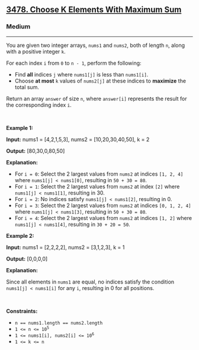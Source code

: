 <h2><a href="https://leetcode.com/problems/choose-k-elements-with-maximum-sum/">3478. Choose K Elements With Maximum Sum</a></h2><h3>Medium</h3><hr><p>You are given two integer arrays, <code>nums1</code> and <code>nums2</code>, both of length <code>n</code>, along with a positive integer <code>k</code>.</p>

<p>For each index <code>i</code> from <code>0</code> to <code>n - 1</code>, perform the following:</p>

<ul>
	<li>Find <strong>all</strong> indices <code>j</code> where <code>nums1[j]</code> is less than <code>nums1[i]</code>.</li>
	<li>Choose <strong>at most</strong> <code>k</code> values of <code>nums2[j]</code> at these indices to <strong>maximize</strong> the total sum.</li>
</ul>

<p>Return an array <code>answer</code> of size <code>n</code>, where <code>answer[i]</code> represents the result for the corresponding index <code>i</code>.</p>

<p>&nbsp;</p>
<p><strong class="example">Example 1:</strong></p>

<div class="example-block">
<p><strong>Input:</strong> <span class="example-io">nums1 = [4,2,1,5,3], nums2 = [10,20,30,40,50], k = 2</span></p>

<p><strong>Output:</strong> <span class="example-io">[80,30,0,80,50]</span></p>

<p><strong>Explanation:</strong></p>

<ul>
	<li>For <code>i = 0</code>: Select the 2 largest values from <code>nums2</code> at indices <code>[1, 2, 4]</code> where <code>nums1[j] &lt; nums1[0]</code>, resulting in <code>50 + 30 = 80</code>.</li>
	<li>For <code>i = 1</code>: Select the 2 largest values from <code>nums2</code> at index <code>[2]</code> where <code>nums1[j] &lt; nums1[1]</code>, resulting in 30.</li>
	<li>For <code>i = 2</code>: No indices satisfy <code>nums1[j] &lt; nums1[2]</code>, resulting in 0.</li>
	<li>For <code>i = 3</code>: Select the 2 largest values from <code>nums2</code> at indices <code>[0, 1, 2, 4]</code> where <code>nums1[j] &lt; nums1[3]</code>, resulting in <code>50 + 30 = 80</code>.</li>
	<li>For <code>i = 4</code>: Select the 2 largest values from <code>nums2</code> at indices <code>[1, 2]</code> where <code>nums1[j] &lt; nums1[4]</code>, resulting in <code>30 + 20 = 50</code>.</li>
</ul>
</div>

<p><strong class="example">Example 2:</strong></p>

<div class="example-block">
<p><strong>Input:</strong> <span class="example-io">nums1 = [2,2,2,2], nums2 = [3,1,2,3], k = 1</span></p>

<p><strong>Output:</strong> <span class="example-io">[0,0,0,0]</span></p>

<p><strong>Explanation:</strong></p>

<p>Since all elements in <code>nums1</code> are equal, no indices satisfy the condition <code>nums1[j] &lt; nums1[i]</code> for any <code>i</code>, resulting in 0 for all positions.</p>
</div>

<p>&nbsp;</p>
<p><strong>Constraints:</strong></p>

<ul>
	<li><code>n == nums1.length == nums2.length</code></li>
	<li><code>1 &lt;= n &lt;= 10<sup>5</sup></code></li>
	<li><code>1 &lt;= nums1[i], nums2[i] &lt;= 10<sup>6</sup></code></li>
	<li><code>1 &lt;= k &lt;= n</code></li>
</ul>
